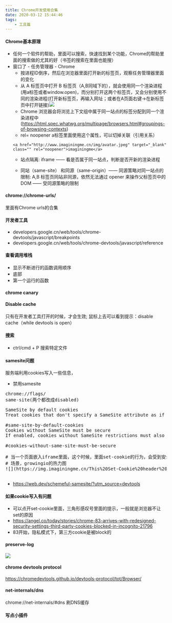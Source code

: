 ```yaml
---
title: Chrome开发使用合集
date: 2020-03-12 15:44:46
tags:
    - 工具篇
---
```


#### Chrome基本原理
- 任何一个软件的帮助，里面可以搜索，快速找到某个功能，Chrome的帮助里面的搜索做的尤其的好（书签的搜索在里面也能搜）
- 窗口了 - 任务管理器 - Chrome
  - 按进程ID倒序，然后在浏览器里面打开新的标签页，观察任务管理器里面的变化
  - 从 A 标签页中打开 B 标签页（A,B同域下的），就会使用同一个渲染进程(用a标签或者window.open)，而分别打开这两个标签页，又会分别使用不同的渲染进程(打开新标签页，再输入网址；或者在A页面右键->在新标签页中打开链接)![](tags.png)
  - Chrome 浏览器会将浏览上下文组中属于同一站点的标签分配到同一个渲染进程中 (https://html.spec.whatwg.org/multipage/browsers.html#groupings-of-browsing-contexts)
  - rel= noopener a标签里面使用这个属性，可以切掉关联（引用关系）
  ```
  <a href="http://www.imaginingme.cn/img/avatar.jpeg" target="_blank" class="" rel="noopener">imaginingme</a>
  ```
  - 站点隔离: iframe —— 看是否属于同一站点，判断是否开新的渲染进程

  - 同站（same-site） 和同源（same-origin）—— 同源策略对同一站点的限制: A,B 标签页同站非同源，依然无法通过 opener 来操作父标签页中的 DOM —— 受同源策略的限制

#### chrome://chrome-urls/
里面有Chrome urls的合集

#### 开发者工具
- developers.google.cn/web/tools/chrome-devtools/javascript/breakpoints
- developers.google.cn/web/tools/chrome-devtools/javascript/reference

#### 查看调用堆栈
- 显示不断进行的函数调用顺序
- 底部
- 第一个运行的函数
#### chrome canary


#### Disable cache
只有在开发者工具打开的时候，才会生效; 鼠标上去可以看到提示：disable cache（while devtools is open）

#### 搜索
- ctrl/cmd + P 搜索特定文件

#### samesite问题
服务端利用cookies写入一些信息，
* 禁用samesite
<pre>
chrome://flags/
same-site(两个都改成disabled)
</pre>
<pre>
SameSite by default cookies
Treat cookies that don't specify a SameSite attribute as if they were SameSite=Lax. Sites must specify SameSite=None in order to enable third-party usage. – Mac, Windows, Linux, Chrome OS, Android

#same-site-by-default-cookies
Cookies without SameSite must be secure
If enabled, cookies without SameSite restrictions must also be Secure. If a cookie without SameSite restrictions is set without the Secure attribute, it will be rejected. This flag only has an effect if "SameSite by default cookies" is also enabled. – Mac, Windows, Linux, Chrome OS, Android

#cookies-without-same-site-must-be-secure

# 当一个页面嵌入iframe里面，这个时候，里面set-cookie的行为，会受到安全策略的影响
# 场景，growingio的热力图
![](https://img.imaginingme.cn/This%20Set-Cookie%20header%20didn%27t%20specify.png)

</pre>
- https://web.dev/schemeful-samesite/?utm_source=devtools

#### 如果cookie写入有问题
- 可以点开set-cookie里面，三角形感叹号里面的提示，一般就是浏览器不让set的原因
- https://angel.co/today/stories/chrome-83-arrives-with-redesigned-security-settings-third-party-cookies-blocked-in-incognito-21796
- 83开始，隐私模式下，第三方cookie是被block的
#### preserve-log
![](preservelog.png)

#### chrome devtools protocol
https://chromedevtools.github.io/devtools-protocol/tot/Browser/


#### net-internals/dns
chrome://net-internals/#dns
刷DNS缓存
#### 写点小插件
